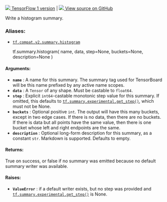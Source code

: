 [ ![](https://tensorflow.google.cn/images/tf_logo_32px.png) TensorFlow 1
version](/versions/r1.15/api_docs/python/tf/summary/histogram) |  [
![](https://tensorflow.google.cn/images/GitHub-Mark-32px.png) View source on
GitHub
](https://github.com/tensorflow/tensorboard/tree/master/tensorboard/plugins/histogram/summary_v2.py)  
  
  
Write a histogram summary.

### Aliases:

  * [`tf.compat.v2.summary.histogram`](/api_docs/python/tf/summary/histogram)

    
    
    tf.summary.histogram(
        name,
        data,
        step=None,
        buckets=None,
        description=None
    )
    

#### Arguments:

  * **`name`** : A name for this summary. The summary tag used for TensorBoard will be this name prefixed by any active name scopes.
  * **`data`** : A `Tensor` of any shape. Must be castable to `float64`.
  * **`step`** : Explicit `int64`-castable monotonic step value for this summary. If omitted, this defaults to [`tf.summary.experimental.get_step()`](https://tensorflow.google.cn/api_docs/python/tf/summary/experimental/get_step), which must not be None.
  * **`buckets`** : Optional positive `int`. The output will have this many buckets, except in two edge cases. If there is no data, then there are no buckets. If there is data but all points have the same value, then there is one bucket whose left and right endpoints are the same.
  * **`description`** : Optional long-form description for this summary, as a constant `str`. Markdown is supported. Defaults to empty.

#### Returns:

True on success, or false if no summary was emitted because no default summary
writer was available.

#### Raises:

  * **`ValueError`** : if a default writer exists, but no step was provided and [`tf.summary.experimental.get_step()`](https://tensorflow.google.cn/api_docs/python/tf/summary/experimental/get_step) is None.

